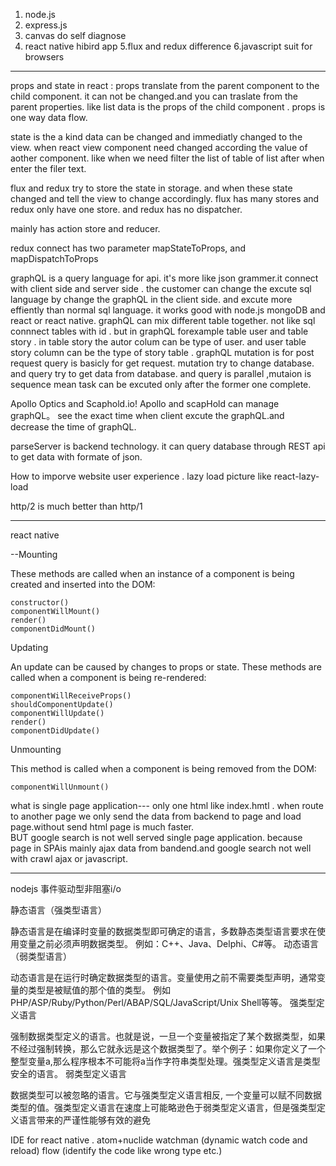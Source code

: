1. node.js 
2. express.js
3. canvas do self diagnose
4. react native hibird app
5.flux and redux difference
6.javascript suit for browsers

***

props and state in react :
props translate from the parent component to the child component. it can not be changed.and you can traslate from the parent properties. like <container listdata={data}> list data is the props of the child component . props is one way data flow.

state is the a kind data can be changed and immediatly changed to the view. when react view component need changed according the value of aother component. like when we need filter the list of table of list after when enter the filer text. 


flux and redux  try to store the state in storage. and when these state changed and tell the view to change accordingly.
flux has many stores and redux only have one store. and redux has no dispatcher. 

mainly has action store and reducer.



redux connect has two parameter  mapStateToProps, and mapDispatchToProps

graphQL is a query language for api. it's more like json grammer.it connect with client side and server side . the customer can change the excute sql language by change the graphQL in the client side. and excute more effiently than normal sql language. it works good with node.js mongoDB and react or react native. graphQL can mix different table together. not like sql connnect tables with id . but in graphQL forexample table user and table story . in table story  the autor colum can be type of user. and user table story column can be the type of story table .
graphQL mutation is for post request query is basicly for get request. mutation try to change database. and query try to get data from database. and query is parallel ,mutaion is sequence mean task can be excuted only after the former one complete.


Apollo Optics and Scaphold.io! Apollo and scapHold can manage graphQL。 see the exact time when client excute the graphQL.and decrease the time of graphQL.

parseServer is backend technology. it can query database through REST api to get data with formate of json.


How to imporve website user experience . lazy load picture like react-lazy-load

http/2 is much better than http/1



***

react native 

--Mounting

These methods are called when an instance of a component is being created and inserted into the DOM:

    constructor()
    componentWillMount()
    render()
    componentDidMount()

Updating

An update can be caused by changes to props or state. These methods are called when a component is being re-rendered:

    componentWillReceiveProps()
    shouldComponentUpdate()
    componentWillUpdate()
    render()
    componentDidUpdate()

Unmounting

This method is called when a component is being removed from the DOM:

    componentWillUnmount()



what is single page application--- only one html like index.hmtl .  when route to another page we only send the data from backend to page and load page.without send html page is much faster.  
 BUT google search is not well served single page application. because page in SPAis mainly ajax data from bandend.and google search not well with crawl ajax or javascript.
 
 ***

nodejs 事件驱动型非阻塞i/o

静态语言（强类型语言）

静态语言是在编译时变量的数据类型即可确定的语言，多数静态类型语言要求在使用变量之前必须声明数据类型。
例如：C++、Java、Delphi、C#等。
动态语言（弱类型语言）

动态语言是在运行时确定数据类型的语言。变量使用之前不需要类型声明，通常变量的类型是被赋值的那个值的类型。
例如PHP/ASP/Ruby/Python/Perl/ABAP/SQL/JavaScript/Unix Shell等等。
强类型定义语言

强制数据类型定义的语言。也就是说，一旦一个变量被指定了某个数据类型，如果不经过强制转换，那么它就永远是这个数据类型了。举个例子：如果你定义了一个整型变量a,那么程序根本不可能将a当作字符串类型处理。强类型定义语言是类型安全的语言。
弱类型定义语言

数据类型可以被忽略的语言。它与强类型定义语言相反, 一个变量可以赋不同数据类型的值。强类型定义语言在速度上可能略逊色于弱类型定义语言，但是强类型定义语言带来的严谨性能够有效的避免

IDE for react native . atom+nuclide  watchman (dynamic watch code and reload) flow (identify the  code like wrong type etc.)
